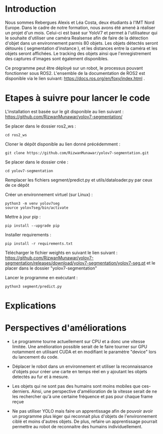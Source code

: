 # Introduction

Nous sommes Rebergues Alexis et Léa Costa, deux étudiants à l'IMT Nord Europe. Dans le cadre de notre formation, nous avons été amené à réaliser un projet d'un mois.
Celui-ci est basé sur YoloV7 et permet à l'utilisateur qui le souhaite d'utiliser une caméra Realsense afin de faire de la détection d'objet dans un environnement parmis 80 objets. Les objets détectés seront détourés ( segmentation d'instance ), et les distances entre la caméra et les objets seront affichées.
Le tracking des objets ainsi que l'enregistrement des captures d'images sont également disponibles.

Ce programme peut être déployé sur un robot, le processus pouvant fonctionner sous ROS2. L'ensemble de la documentation de ROS2 est disponible via le lien suivant: https://docs.ros.org/en/foxy/index.html .

# Etapes à suivre pour lancer le code 

L'installation est basée sur le git disponible au lien suivant : https://github.com/RizwanMunawar/yolov7-segmentation/

Se placer dans le dossier ros2_ws : 

` cd ros2_ws `

Cloner le dépôt disponible au lien donné précédemment :

` git clone https://github.com/RizwanMunawar/yolov7-segmentation.git `

Se placer dans le dossier crée :

` cd yolov7-segmentation `

Remplacer les fichiers segment/predict.py et utils/dataloader.py par ceux de ce dépôt 

Créer un environnement virtuel (sur Linux) : 
```
python3 -m venv yolov7seg
source yolov7seg/bin/activate 
```
Mettre à jour pip :

` pip install --upgrade pip `

Installer requirements :

` pip install -r requirements.txt `

Télécharger le fichier weights en suivant le lien suivant : https://github.com/RizwanMunawar/yolov7-segmentation/releases/download/yolov7-segmentation/yolov7-seg.pt  et le placer dans le dossier "yolov7-segmentation"

Lancer le programme en exécutant : 

`python3 segment/predict.py`

# Explications 

# Perspectives d'améliorations 


* Le programme tourne actuellement sur CPU et a donc une vitesse limitée. Une amélioration possible serait de le faire tourner sur GPU notamment en utilisant CUDA et en modifiant le paramètre "device" lors du lancement du code.

* Déplacer le robot dans un environnement et utiliser la reconnaissance d'objets pour créer une carte en temps réel en y ajoutant les objets detectés au fur et à mesure.

* Les objets qui ne sont pas des humains sont moins mobiles que ces-derniers. Ainsi, une perspective d'amélioration de la vitesse serait de ne les rechercher qu'à une certaine fréquence et pas pour chaque frame reçue

* Ne pas utiliser YOLO mais faire un apprentissage afin de pouvoir avoir un programme plus léger qui reconnait plus d'objets de l'environnement ciblé et moins d'autres objets. De plus, refaire un apprentissage pourrait permettre au robot de reconnaitre des humains individuellement.
